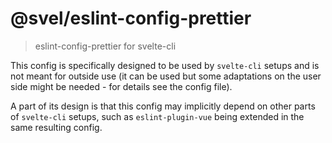 # @svel/eslint-config-prettier

> eslint-config-prettier for svelte-cli

This config is specifically designed to be used by `svelte-cli` setups
and is not meant for outside use (it can be used but some adaptations
on the user side might be needed - for details see the config file).

A part of its design is that this config may implicitly depend on
other parts of `svelte-cli` setups, such as `eslint-plugin-vue` being
extended in the same resulting config.
